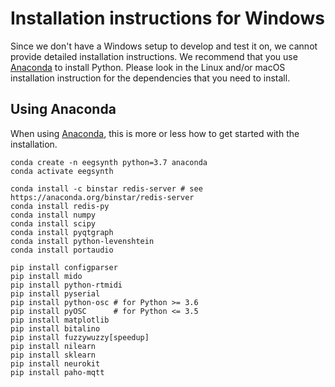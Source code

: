 # Installation instructions for Windows

Since we don't have a Windows setup to develop and test it on, we cannot provide detailed installation instructions. We recommend that you use [Anaconda](https://www.anaconda.com) to install Python. Please look in the Linux and/or macOS installation instruction for the dependencies that you need to install.

## Using Anaconda

When using [Anaconda](https://www.anaconda.com), this is more or less how to get started with the installation.

```
conda create -n eegsynth python=3.7 anaconda
conda activate eegsynth

conda install -c binstar redis-server # see https://anaconda.org/binstar/redis-server
conda install redis-py
conda install numpy
conda install scipy
conda install pyqtgraph
conda install python-levenshtein
conda install portaudio

pip install configparser
pip install mido
pip install python-rtmidi
pip install pyserial
pip install python-osc # for Python >= 3.6
pip install pyOSC      # for Python <= 3.5
pip install matplotlib
pip install bitalino
pip install fuzzywuzzy[speedup]
pip install nilearn
pip install sklearn
pip install neurokit
pip install paho-mqtt
```
